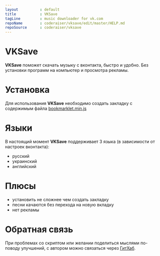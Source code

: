 ```yaml
---
layout          : default
title           : VKSave
tagLine         : music downloader for vk.com
repoName        : coderaiser/vksave/edit/master/HELP.md
repoSource      : coderaiser/vksave
---
```


VKSave
======

**VKSave** поможет скачать музыку с вконтакта, быстро и удобно.
Без установки программ на компьютер и просмотра рекламы.

Установка
========
Для использования **VKSave** необходимо создать закладку
с содержимым файла [bookmarklet.min.js](https://github.com/coderaiser/vksave/blob/master/min/bookmarklet.min.js)

Языки
========
В настоящий момент **VKSave** поддерживает 3 языка (в зависимости от настроек вконтакта):
- русский
- украинский
- английский

Плюсы
========
- установить не сложнее чем создать закладку
- песни качаются без перехода на новую вкладку
- нет рекламы

Обратная связь
========
При проблемах со скриптом или желании поделиться мыслями по-поводу улучшений,
с автором можно связаться через [ГитХаб](https://github.com/coderaiser/vkcrypt/issues).
